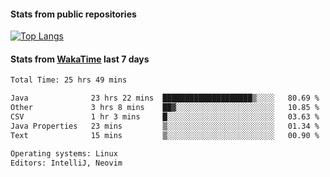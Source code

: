 #### Stats from public repositories

[![Top Langs](https://github-readme-stats.vercel.app/api/top-langs/?username=hyoghurt&layout=compact&exclude_repo=multiserver,docker_compose&langs_count=6)](https://github.com/anuraghazra/github-readme-stats)

#### Stats from [WakaTime](https://wakatime.com/@hyoghurt) last 7 days
<!--START_SECTION:waka-->

```txt
Total Time: 25 hrs 49 mins

Java              23 hrs 22 mins  ████████████████████▒░░░░   80.69 %
Other             3 hrs 8 mins    ██▓░░░░░░░░░░░░░░░░░░░░░░   10.85 %
CSV               1 hr 3 mins     █░░░░░░░░░░░░░░░░░░░░░░░░   03.63 %
Java Properties   23 mins         ▒░░░░░░░░░░░░░░░░░░░░░░░░   01.34 %
Text              15 mins         ▒░░░░░░░░░░░░░░░░░░░░░░░░   00.90 %

Operating systems: Linux
Editors: IntelliJ, Neovim
```

<!--END_SECTION:waka-->
